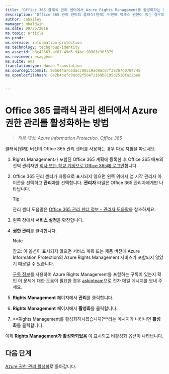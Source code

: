 ```yaml
---
title: "Office 365 클래식 관리 센터에서 Azure Rights Management를 활성화하는 방법 | Azure Information Protection"
description: "Office 365 관리 센터의 클래식(원래) 버전에 액세스 권한이 있는 경우의 Azure Rights Management 서비스 활성화 지침을 제공합니다."
author: cabailey
manager: mbaldwin
ms.date: 09/25/2016
ms.topic: article
ms.prod: 
ms.service: information-protection
ms.technology: techgroup-identity
ms.assetid: b6c42663-af01-49d5-94bc-98963c383379
ms.reviewer: esaggese
ms.suite: ems
translationtype: Human Translation
ms.sourcegitcommit: 805644a7c6dacc00519ad9ac07f39367d0784745
ms.openlocfilehash: 8e2b4befc9acd2f50472169b8195d2510fa22be8


---
```


# Office 365 클래식 관리 센터에서 Azure 권한 관리를 활성화하는 방법

>*적용 대상: Azure Information Protection, Office 365*


클래식(원래) 버전의 Office 365 관리 센터를 사용하는 경우 다음 지침을 따르세요.

1. Rights Management가 포함된 Office 365 계획에 등록한 후 Office 365 배포의 전역 관리자인 [회사 또는 학교 계정으로 Office 365에 로그인](https://portal.office.com/)합니다.

2. Office 365 관리 센터가 자동으로 표시되지 않으면 왼쪽 위에서 앱 시작 관리자 아이콘을 선택하고 **관리자**를 선택합니다. **관리자** 타일은 Office 365 관리자에게만 나타납니다.

    > [!TIP]
    > 관리 센터 도움말은 [Office 365 관리 센터 정보 - 관리자 도움말](https://support.office.com/article/About-the-Office-365-admin-center-Admin-Help-58537702-d421-4d02-8141-e128e3703547)을 참조하세요.

3. 왼쪽 창에서 **서비스 설정**을 확장합니다.

4.  **권한 관리**를 클릭합니다.

    > [!NOTE]
    >참고: 이 옵션이 표시되지 않으면 서비스 계획 또는 제품 버전에 Azure Information Protection의 Azure Rights Management 서비스가 포함되지 않았기 때문일 수 있습니다.
    >
    >[구독 정보](https://go.microsoft.com/fwlink/?LinkId=827589)를 사용하여 Azure Rights Management를 포함하는 구독이 있는지 확인 이 문제에 대한 도움이 필요한 경우 [askipteam](mailto:askipteam?subject=I%20cannot%20activate%20RMS)으로 전자 메일 메시지를 보내 주세요.

5. **Rights Management** 페이지에서 **관리**를 클릭합니다.

6. **Rights Management** 페이지에서 **활성화**를 클릭합니다.

7. **Rights Management를 활성화하시겠습니까?**라는 메시지가 나타나면 **활성화**를 클릭합니다.

이제 **Rights Management가 활성화되었음** 이 표시되고 비활성화 옵션이 나타납니다.

## 다음 단계
[Azure 권한 관리 활성화](activate-service.md)로 돌아갑니다.


<!--HONumber=Sep16_HO4-->


